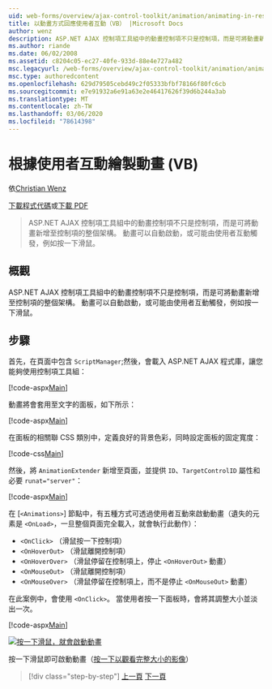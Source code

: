 ```yaml
---
uid: web-forms/overview/ajax-control-toolkit/animation/animating-in-response-to-user-interaction-vb
title: 以動畫方式回應使用者互動（VB） |Microsoft Docs
author: wenz
description: ASP.NET AJAX 控制項工具組中的動畫控制項不只是控制項，而是可將動畫新增至控制項的整個架構。 動畫可以是星號 。
ms.author: riande
ms.date: 06/02/2008
ms.assetid: c8204c05-ec27-40fe-933d-88e4e727a482
msc.legacyurl: /web-forms/overview/ajax-control-toolkit/animation/animating-in-response-to-user-interaction-vb
msc.type: authoredcontent
ms.openlocfilehash: 629d79505cebd49c2f05333bfbf78166f80fc6cb
ms.sourcegitcommit: e7e91932a6e91a63e2e46417626f39d6b244a3ab
ms.translationtype: MT
ms.contentlocale: zh-TW
ms.lasthandoff: 03/06/2020
ms.locfileid: "78614398"
---
```

# <a name="animating-in-response-to-user-interaction-vb"></a>根據使用者互動繪製動畫 (VB)

依[Christian Wenz](https://github.com/wenz)

[下載程式代碼](https://download.microsoft.com/download/f/9/a/f9a26acd-8df4-4484-8a18-199e4598f411/Animation6.vb.zip)或[下載 PDF](https://download.microsoft.com/download/6/7/1/6718d452-ff89-4d3f-a90e-c74ec2d636a3/animation6VB.pdf)

> ASP.NET AJAX 控制項工具組中的動畫控制項不只是控制項，而是可將動畫新增至控制項的整個架構。 動畫可以自動啟動，或可能由使用者互動觸發，例如按一下滑鼠。

## <a name="overview"></a>概觀

ASP.NET AJAX 控制項工具組中的動畫控制項不只是控制項，而是可將動畫新增至控制項的整個架構。 動畫可以自動啟動，或可能由使用者互動觸發，例如按一下滑鼠。

## <a name="steps"></a>步驟

首先，在頁面中包含 `ScriptManager`;然後，會載入 ASP.NET AJAX 程式庫，讓您能夠使用控制項工具組：

[!code-aspx[Main](animating-in-response-to-user-interaction-vb/samples/sample1.aspx)]

動畫將會套用至文字的面板，如下所示：

[!code-aspx[Main](animating-in-response-to-user-interaction-vb/samples/sample2.aspx)]

在面板的相關聯 CSS 類別中，定義良好的背景色彩，同時設定面板的固定寬度：

[!code-css[Main](animating-in-response-to-user-interaction-vb/samples/sample3.css)]

然後，將 `AnimationExtender` 新增至頁面，並提供 `ID`、`TargetControlID` 屬性和必要 `runat="server"`：

[!code-aspx[Main](animating-in-response-to-user-interaction-vb/samples/sample4.aspx)]

在 [`<Animations>`] 節點中，有五種方式可透過使用者互動來啟動動畫（遺失的元素是 `<OnLoad>`，一旦整個頁面完全載入，就會執行此動作）：

- `<OnClick>` （滑鼠按一下控制項）
- `<OnHoverOut>` （滑鼠離開控制項）
- `<OnHoverOver>` （滑鼠停留在控制項上，停止 `<OnHoverOut>` 動畫）
- `<OnMouseOut>` （滑鼠離開控制項）
- `<OnMouseOver>` （滑鼠停留在控制項上，而不是停止 `<OnMouseOut>` 動畫）

在此案例中，會使用 `<OnClick>`。 當使用者按一下面板時，會將其調整大小並淡出一次。

[!code-aspx[Main](animating-in-response-to-user-interaction-vb/samples/sample5.aspx)]

[![按一下滑鼠，就會啟動動畫](animating-in-response-to-user-interaction-vb/_static/image2.png)](animating-in-response-to-user-interaction-vb/_static/image1.png)

按一下滑鼠即可啟動動畫（[按一下以觀看完整大小的影像](animating-in-response-to-user-interaction-vb/_static/image3.png)）

> [!div class="step-by-step"]
> [上一頁](picking-one-animation-out-of-a-list-vb.md)
> [下一頁](disabling-actions-during-animation-vb.md)
